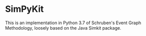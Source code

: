 # SimPyKit
This is an implementation in Python 3.7 of Schruben's Event Graph Methodology, loosely based on the Java Simkit package.
